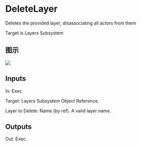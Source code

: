 # DeleteLayer

Deletes the provided layer, disassociating all actors from them

Target is Layers Subsystem

## 图示

![]($-20221218-19374069.png)

## Inputs

In: Exec.

Target: Layers Subsystem Object Reference.

Layer to Delete: Name (by ref). A valid layer name.  

## Outputs

Out: Exec.

